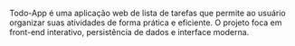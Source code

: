 Todo-App é uma aplicação web de lista de tarefas que permite ao usuário organizar suas atividades de forma prática e eficiente. O projeto foca em front-end interativo, persistência de dados e interface moderna.
